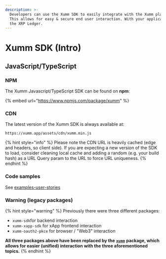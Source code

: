 ```yaml
---
description: >-
  Developers can use the Xumm SDK to easily integrate with the Xumm platform.
  This allows for easy & secure end user interaction. With your application &
  the XRP Ledger.
---
```


# Xumm SDK (Intro)

## JavaScript/TypeScript

### NPM

The Xumm Javascript/TypeScript SDK can be found on **npm**:

{% embed url="https://www.npmjs.com/package/xumm" %}

### CDN

The latest version of the Xumm SDK is always available at:

```
https://xumm.app/assets/cdn/xumm.min.js
```

{% hint style="info" %}
Please note the CDN URL is heavily cached (edge and headers, so client side). If you are expecting a new version of the SDK to load, consider cleaning local cache and adding a random (e.g. your build hash) as a URL Query param to the URL to force URL uniqueness.
{% endhint %}

### Code samples

See [examples-user-stories](examples-user-stories/ "mention")

### Warning (legacy packages)

{% hint style="warning" %}
Previously there were three different packages:

* `xumm-sdk`for backend interaction
* `xumm-xapp-sdk` for xApp frontend interaction
* `xumm-oauth2-pkce` for browser / "Web3" interaction

**All three packages above have been replaced by the** [**`xumm`**](https://www.npmjs.com/package/xumm) **package, which allows for easier (unified) interaction with the three aforementioned topics.**
{% endhint %}
